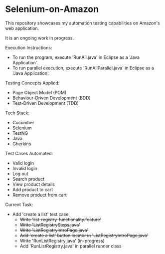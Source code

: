 # Selenium-on-Amazon
This repository showcases my automation testing capabilities on Amazon's web application. 

It is an ongoing work in progress.

Execution Instructions:
- To run the program, execute 'RunAll.java' in Eclipse as a 'Java Application'.
- To run parallel execution, execute 'RunAllParallel.java' in Eclipse as a 'Java Application'.

Testing Concepts Applied:
- Page Object Model (POM)
- Behaviour-Driven Development (BDD)
- Test-Driven Development (TDD)

Tech Stack:
- Cucumber
- Selenium
- TestNG
- Java
- Gherkins 

Test Cases Automated:
- Valid login
- Invalid login
- Log out
- Search product
- View product details
- Add product to cart
- Remove product from cart

Current Task: 
- Add 'create a list' test case
  - ~~Write 'list-registry-functionality.feature'~~
  - ~~Write 'ListRegistrySteps.java'~~
  - ~~Write 'ListRegistryIntroPage.java'~~
  - ~~Add 'create a list' button locator in 'ListRegistryIntroPage.java'~~
  - Write 'RunListRegistry.java' (in-progress)
  - Add 'RunListRegistry.java' in parallel runner class
